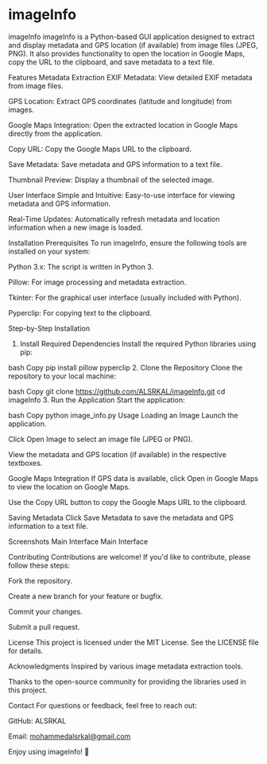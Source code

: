 # imageInfo
imageInfo
imageInfo is a Python-based GUI application designed to extract and display metadata and GPS location (if available) from image files (JPEG, PNG). It also provides functionality to open the location in Google Maps, copy the URL to the clipboard, and save metadata to a text file.

Features
Metadata Extraction
EXIF Metadata: View detailed EXIF metadata from image files.

GPS Location: Extract GPS coordinates (latitude and longitude) from images.

Google Maps Integration: Open the extracted location in Google Maps directly from the application.

Copy URL: Copy the Google Maps URL to the clipboard.

Save Metadata: Save metadata and GPS information to a text file.

Thumbnail Preview: Display a thumbnail of the selected image.

User Interface
Simple and Intuitive: Easy-to-use interface for viewing metadata and GPS information.

Real-Time Updates: Automatically refresh metadata and location information when a new image is loaded.

Installation
Prerequisites
To run imageInfo, ensure the following tools are installed on your system:

Python 3.x: The script is written in Python 3.

Pillow: For image processing and metadata extraction.

Tkinter: For the graphical user interface (usually included with Python).

Pyperclip: For copying text to the clipboard.

Step-by-Step Installation
1. Install Required Dependencies
Install the required Python libraries using pip:

bash
Copy
pip install pillow pyperclip
2. Clone the Repository
Clone the repository to your local machine:

bash
Copy
git clone https://github.com/ALSRKAL/imageInfo.git
cd imageInfo
3. Run the Application
Start the application:

bash
Copy
python image_info.py
Usage
Loading an Image
Launch the application.

Click Open Image to select an image file (JPEG or PNG).

View the metadata and GPS location (if available) in the respective textboxes.

Google Maps Integration
If GPS data is available, click Open in Google Maps to view the location on Google Maps.

Use the Copy URL button to copy the Google Maps URL to the clipboard.

Saving Metadata
Click Save Metadata to save the metadata and GPS information to a text file.

Screenshots
Main Interface
Main Interface

Contributing
Contributions are welcome! If you'd like to contribute, please follow these steps:

Fork the repository.

Create a new branch for your feature or bugfix.

Commit your changes.

Submit a pull request.

License
This project is licensed under the MIT License. See the LICENSE file for details.

Acknowledgments
Inspired by various image metadata extraction tools.

Thanks to the open-source community for providing the libraries used in this project.

Contact
For questions or feedback, feel free to reach out:

GitHub: ALSRKAL

Email: mohammedalsrkal@gmail.com

Enjoy using imageInfo! 🚀

